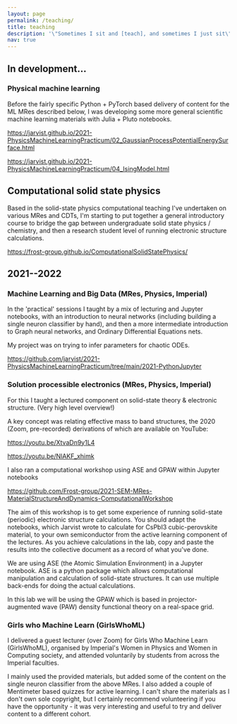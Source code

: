 ```yaml
---
layout: page
permalink: /teaching/
title: teaching
description: '\"Sometimes I sit and [teach], and sometimes I just sit\" --- Courtney Barnett' 
nav: true
---
```


## In development...

### Physical machine learning

Before the fairly specific Python + PyTorch based delivery of content for the
ML MRes described below, I was developing some more general scientific machine
learning materials with Julia + Pluto notebooks.

<https://jarvist.github.io/2021-PhysicsMachineLearningPracticum/02_GaussianProcessPotentialEnergySurface.html>

<https://jarvist.github.io/2021-PhysicsMachineLearningPracticum/04_IsingModel.html>

## Computational solid state physics

Based in the solid-state physics computational teaching I've undertaken on
various MRes and CDTs, I'm starting to put together a general introductory
course to bridge the gap between undergraduate solid state physics / chemistry,
and then a research student level of running electronic structure calculations. 

<https://frost-group.github.io/ComputationalSolidStatePhysics/>

## 2021--2022

### Machine Learning and Big Data (MRes, Physics, Imperial)

In the 'practical' sessions I taught by a mix of lecturing and Jupyter
notebooks, with an introduction to neural networks (including building a single
neuron classifier by hand), and then a more intermediate introduction to Graph
neural networks, and Ordinary Differential Equations nets. 

My project was on trying to infer parameters for chaotic ODEs.

<https://github.com/jarvist/2021-PhysicsMachineLearningPracticum/tree/main/2021-PythonJupyter>

### Solution processible electronics (MRes, Physics, Imperial)

For this I taught a lectured component on solid-state theory & electronic structure.
(Very high level overview!)

A key concept was relating effective mass to band structures, the 2020 (Zoom,
pre-recorded) derivations of which are available on YouTube:

<https://youtu.be/XtvaDn9y1L4>

<https://youtu.be/NlAKF_xhimk>

I also ran a computational workshop using ASE and GPAW within Jupyter notebooks

<https://github.com/Frost-group/2021-SEM-MRes-MaterialStructureAndDynamics-ComputationalWorkshop>

The aim of this workshop is to get some experience of running solid-state
(periodic) electronic structure calculations. You should adapt the notebooks,
which Jarvist wrote to calculate for CsPbI3 cubic-perovskite material, to your
own semiconductor from the active learning component of the lectures. As you
achieve calculations in the lab, copy and paste the results into the collective
document as a record of what you've done.

We are using ASE (the Atomic Simulation Environment) in a Jupyter notebook. ASE
is a python package which allows computational manipulation and calculation of
solid-state structures. It can use multiple back-ends for doing the actual
calculations.

In this lab we will be using the GPAW which is based in projector-augmented
wave (PAW) density functional theory on a real-space grid.

### Girls who Machine Learn (GirlsWhoML)

I delivered a guest lecturer (over Zoom) for Girls Who Machine Learn
(GirlsWhoML), organised by Imperial's Women in Physics and Women in Computing
society, and attended voluntarily by students from across the Imperial
faculties. 

I mainly used the provided materials, but added some of the content on the
single neuron classifier from the above MRes. I also added a couple of
Mentimeter based quizzes for active learning. I can't share the materials as
I don't own sole copyright, but I certainly recommend volunteering if you have
the opportunity - it was very interesting and useful to try and deliver content
to a different cohort. 

